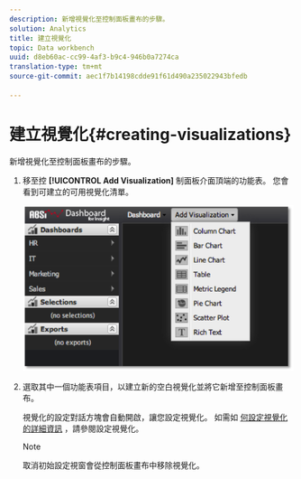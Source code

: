 ```yaml
---
description: 新增視覺化至控制面板畫布的步驟。
solution: Analytics
title: 建立視覺化
topic: Data workbench
uuid: d8eb60ac-cc99-4af3-b9c4-946b0a7274ca
translation-type: tm+mt
source-git-commit: aec1f7b14198cdde91f61d490a235022943bfedb

---
```



# 建立視覺化{#creating-visualizations}

新增視覺化至控制面板畫布的步驟。

1. 移至控 **[!UICONTROL Add Visualization]** 制面板介面頂端的功能表。 您會看到可建立的可用視覺化清單。

   ![](assets/create_visualization1.png)

1. 選取其中一個功能表項目，以建立新的空白視覺化並將它新增至控制面板畫布。

   視覺化的設定對話方塊會自動開啟，讓您設定視覺化。 如需如 [何設定視覺化的詳細資訊](../../../home/c-adobe-data-workbench-dashboard/c-visualizations/c-configuring-visualizations.md#concept-edc3c7270ffe429c9aab8ceca429b570) ，請參閱設定視覺化。

   >[!NOTE]
   >
   >取消初始設定視窗會從控制面板畫布中移除視覺化。

